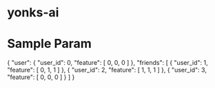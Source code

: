 # yonks-ai

# Sample Param
{
  "user": {
    "user_id": 0,
    "feature": [
      0, 0, 0
    ]
  },
  "friends": [
    {
      "user_id": 1,
      "feature": [
        0, 1, 1
      ]
    },
    {
      "user_id": 2,
      "feature": [
        1, 1, 1
      ]
    },
    {
      "user_id": 3,
      "feature": [
        0, 0, 0
      ]
    }
  ]
}